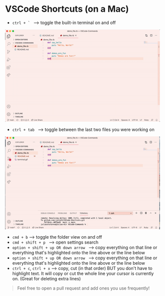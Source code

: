 # VSCode Shortcuts (on a Mac)

- ```ctrl + ` ``` --> toggle the built-in terminal on and off
  
![](terminal.gif)

- ```ctrl + tab ``` --> toggle between the last two files you were working on

![](file_toggle.gif)


- ```cmd + b``` --> toggle the folder view on and off
- ```cmd + shift + p ``` --> open settings search
- ```option + shift + up OR down arrow ``` --> copy everything on that line or everything that's highlighted onto the line above or the line below
- ```option + shift + up OR down arrow ``` --> copy everything on that line or everything that's highlighted onto the line above or the line below
- ```ctrl + c```, ```ctrl + x``` --> copy, cut (in that order) BUT you don't have to highlight text. It will copy or cut the whole line your cursor is currently on. (Great for deleting extra lines)


> Feel free to open a pull request and add ones you use frequently!